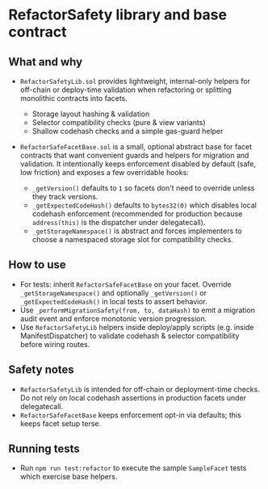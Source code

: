 # RefactorSafety library and base contract

## What and why

- `RefactorSafetyLib.sol` provides lightweight, internal-only helpers for off-chain or deploy-time
  validation when refactoring or splitting monolithic contracts into facets.
  - Storage layout hashing & validation
  - Selector compatibility checks (pure & view variants)
  - Shallow codehash checks and a simple gas-guard helper

- `RefactorSafeFacetBase.sol` is a small, optional abstract base for facet contracts that
  want convenient guards and helpers for migration and validation. It intentionally keeps
  enforcement disabled by default (safe, low friction) and exposes a few overridable hooks:
  - `_getVersion()` defaults to `1` so facets don't need to override unless they track versions.
  - `_getExpectedCodeHash()` defaults to `bytes32(0)` which disables local codehash enforcement
    (recommended for production because `address(this)` is the dispatcher under delegatecall).
  - `_getStorageNamespace()` is abstract and forces implementers to choose a namespaced storage
    slot for compatibility checks.

## How to use

- For tests: inherit `RefactorSafeFacetBase` on your facet. Override `_getStorageNamespace()` and
  optionally `_getVersion()` or `_getExpectedCodeHash()` in local tests to assert behavior.
- Use `_performMigrationSafety(from, to, dataHash)` to emit a migration audit event and enforce
  monotonic version progression.
- Use `RefactorSafetyLib` helpers inside deploy/apply scripts (e.g. inside ManifestDispatcher)
  to validate codehash & selector compatibility before wiring routes.

## Safety notes

- `RefactorSafetyLib` is intended for off-chain or deployment-time checks. Do not rely on
  local codehash assertions in production facets under delegatecall.
- `RefactorSafeFacetBase` keeps enforcement opt-in via defaults; this keeps facet setup terse.

## Running tests

- Run `npm run test:refactor` to execute the sample `SampleFacet` tests which exercise base helpers.
